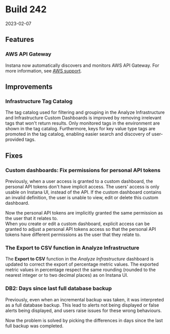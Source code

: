 # Build 242

2023-02-07

## Features

### AWS API Gateway

Instana now automatically discovers and monitors AWS API Gateway. For more information, see [AWS support](https://www.ibm.com/docs/en/instana-observability/current?topic=agents-monitoring-amazon-web-services-aws).

## Improvements

### Infrastructure Tag Catalog

The tag catalog used for filtering and grouping in the Analyze Infrastructure and Infrastructure Custom Dashboards is improved by removing irrelevant tags that won't return results. Only monitored tags in the environment are shown in the tag catalog. Furthermore, keys for key value type tags are promoted in the tag catalog, enabling easier search and discovery of user-provided tags.

## Fixes

### Custom dashboards: Fix permissions for personal API tokens

Previously, when a user access is granted to a custom dashboard, the personal API tokens don't have implicit access.
The users' access is only usable on Instana UI, instead of the API.
If the custom dashboard contains an invalid definition, the user is unable to view, edit or delete this custom dashboard.

Now the personal API tokens are implicitly granted the same permission as the user that it relates to.  
When you create or edit a custom dashboard, explicit access can be granted to adjust a personal API tokens access so that the personal API tokens have different permissions as the user that they relate to.

### The Export to CSV function in Analyze Infrastructure

The **Export to CSV** function in the _Analyze Infrastructure_ dashboard is updated to correct the export of percentage metric values. The exported metric values in percentage respect the same rounding (rounded to the nearest integer or to two decimal places) as on Instana UI.

###  DB2: Days since last full database backup

Previously, even when an incremental backup was taken, it was interpreted as a full database backup.
This lead to alerts not being displayed or false alerts being displayed, and users raise issues for these wrong behaviours.

Now the problem is solved by picking the differences in days since the last full backup was completed.